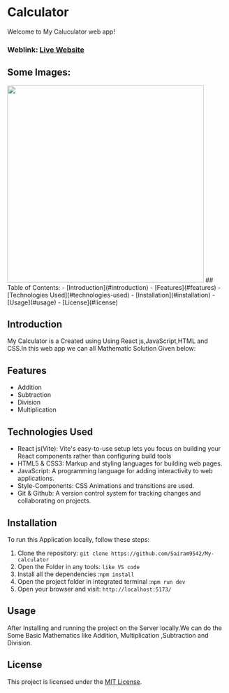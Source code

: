 # Calculator
Welcome to My Caluculator web app!

### Weblink: [Live Website](https://calculatorbymesairam.netlify.app/)
## Some Images:
<img width="450px;" src="https://res.cloudinary.com/dz1zt2xfc/image/upload/v1734876376/calci_ros3r0.png" />
## Table of Contents:
- [Introduction](#introduction)
- [Features](#features)
- [Technologies Used](#technologies-used)
- [Installation](#installation)
- [Usage](#usage)
- [License](#license)

## Introduction
My Calculator is a Created using Using React js,JavaScript,HTML and CSS.In this web app we can all Mathematic Solution Given below:

## Features
- Addition
- Subtraction
- Division
- Multiplication


## Technologies Used
- React js(Vite): Vite's easy-to-use setup lets you focus on building your React components rather than configuring build tools 
- HTML5 & CSS3: Markup and styling languages for building web pages.
- JavaScript: A programming language for adding interactivity to web applications.
- Style-Components: CSS Animations and transitions are used.
- Git & Github: A version control system for tracking changes and collaborating on projects.

## Installation
To run this Application locally, follow these steps:

1. Clone the repository: `git clone https://github.com/Sairam9542/My-calculator`
2. Open the Folder in any tools: `like VS code`
3. Install all the dependencies :`npm install`
4. Open the project folder in integrated terminal :`npm run dev`
5. Open your browser and visit: `http://localhost:5173/`

## Usage
After Installing and running the project on the Server locally.We can do the Some Basic Mathematics like Addition, Multiplication ,Subtraction and Division.

## License
This project is licensed under the [MIT License](LICENSE).
